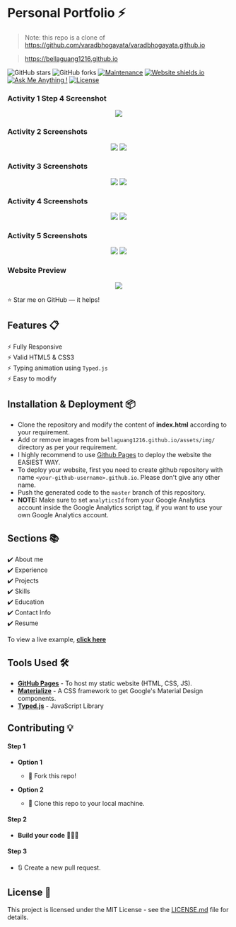 # Personal Portfolio ⚡️ 
> Note: this repo is a clone of https://github.com/varadbhogayata/varadbhogayata.github.io 

> https://bellaguang1216.github.io

![GitHub stars](https://img.shields.io/github/stars/bellaguang1216/bellaguang1216.github.io) 
![GitHub forks](https://img.shields.io/github/forks/bellaguang1216/bellaguang1216.github.io)
[![Maintenance](https://img.shields.io/badge/maintained-yes-green.svg)](https://github.com/bellaguang1216/bellaguang1216.github.io/commits/master)
[![Website shields.io](https://img.shields.io/badge/website-up-yellow)](http://bellaguang1216.github.io/)
[![Ask Me Anything !](https://img.shields.io/badge/ask%20me-linkedin-1abc9c.svg)](https://www.linkedin.com/in/bellaguang1216/)
[![License](http://img.shields.io/:license-mit-blue.svg?style=flat-square)](http://badges.mit-license.org)

### Activity 1 Step 4 Screenshot
<p align="center"> 
  <kbd>
    <img src="examples/ssOfRepo.png">
  </kbd>
</p>

### Activity 2 Screenshots
<p align="center">
  <kbd><img src="examples/ssOfRepo2.png"></kbd>
  <kbd><img src="examples/ssOfSite2.png"></kbd>
</p>

### Activity 3 Screenshots
<p align="center"> 
   <kbd><img src="examples/ssOfRepo3.png"></kbd>
  <kbd><img src="examples/ssOfSite3.png"></kbd>
</p>

### Activity 4 Screenshots
<p align="center"> 
   <kbd><img src="examples/ssOfRepo4.png"></kbd>
  <kbd><img src="examples/ssOfSite4.png"></kbd>
</p>

### Activity 5 Screenshots
<p align="center"> 
   <kbd><img src="examples/ssOfRepo5.png"></kbd>
  <kbd><img src="examples/ssOf3Projects.png"></kbd>

</p>

### Website Preview
<p align="center"> 
  <kbd>
    <a href="https://bellaguang1216.github.io" target="_blank"><img src="examples/preview.gif">
  </a>
  </kbd>
</p>

:star: Star me on GitHub — it helps!

## Features 📋
⚡️ Fully Responsive\
⚡️ Valid HTML5 & CSS3\
⚡️ Typing animation using `Typed.js`\
⚡️ Easy to modify

## Installation & Deployment 📦
- Clone the repository and modify the content of <b>index.html</b> according to your requirement.
- Add or remove images from `bellaguang1216.github.io/assets/img/` directory as per your requirement.
- I highly recommend to use [Github Pages](https://create-react-app.dev/docs/deployment/#github-pages) to deploy the website the EASIEST WAY.
- To deploy your website, first you need to create github repository with name `<your-github-username>.github.io`. Please don't give any other name.
- Push the generated code to the `master` branch of this repository.
- <b>NOTE:</b> Make sure to set `analyticsId` from your Google Analytics account inside the Google Analytics script tag, if you want to use your own Google Analytics account.

## Sections 📚
✔️ About me\
✔️ Experience\
✔️ Projects \
✔️ Skills \
✔️ Education\
✔️ Contact Info\
✔️ Resume

To view a live example, **[click here](https://bellaguang1216.github.io/)**

## Tools Used 🛠️
* [<b>GitHub Pages</b>](https://create-react-app.dev/docs/deployment/#github-pages) - To host my static website (HTML, CSS, JS).
* [<b>Materialize</b>](https://materializecss.com/) - A CSS framework to get Google's Material Design components.
* [<b>Typed.js</b>](https://mattboldt.com/demos/typed-js/) - JavaScript Library

## Contributing 💡
#### Step 1

- **Option 1**
    - 🍴 Fork this repo!

- **Option 2**
    - 👯 Clone this repo to your local machine.


#### Step 2

- **Build your code** 🔨🔨🔨

#### Step 3

- 🔃 Create a new pull request.

## License 📄
This project is licensed under the MIT License - see the [LICENSE.md](./LICENSE) file for details.
